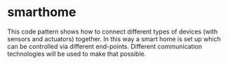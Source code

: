 # smarthome
This code pattern shows how to connect different types of devices (with sensors and actuators) together. In this way a smart home is set up which can be controlled via different end-points. Different communication technologies will be used to make that possible.
